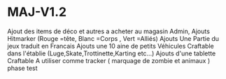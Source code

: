 # MAJ-V1.2
Ajout des items de déco et autres a acheter au magasin Admin,  Ajouts Hitmarker (Rouge =tête, Blanc =Corps , Vert =Alliés) Ajouts Une Partie du jeux traduit en Francais Ajouts une 10 aine de petits Véhicules Craftable dans l'établie (Luge,Skate,Trottinette,Karting etc...) Ajouts d'une tablette Craftable A utiliser comme tracker ( marquage de zombie et animaux ) phase test
